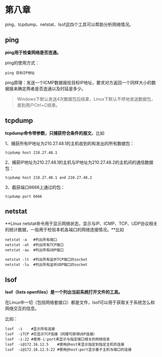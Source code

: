 # 第八章

ping、tcpdump、netstat、lsof这四个工具可以帮助分析网络情况。

## ping

**ping用于检查网络是否连通。**

ping的使用方式：

```
ping 目标IP地址
```

ping原理：发送一个ICMP数据报给目标IP地址，要求对方返回一个同样大小的数据报来确定两者是否连通以及时延是多少。

> Windows下默认发送4次数据包后结束，Linux下默认不停地发送数据包，直到用户Ctrl+C结束。

## tcpdump

**tcpdump命令带参数，只捕获符合条件的报文**。比如

1、捕获所有IP地址为210.27.48.1的主机收到的和发出的所有数据包：

```
tcpdump host 210.27.48.1
```

2、捕获IP地址为210.27.48.1的主机与IP地址为210.27.48.2的主机间的通信数据包：

```
tcpdump host 210.27.48.1 and 210.27.48.2
```

3、截获端口6666上通过的包：

```
tcpdump port 6666
```



## netstat

**Linux netstat命令用于显示网络状态，显示与IP、ICMP、TCP、UDP协议相关的统计数据，一般用于检验本机各端口的网络连接情况。**比如

```shell
netstat -a   #列出所有端口
netstat -at  #列出所有TCP端口
netstat -au  #列出所有UDP端口

netstat -lt  #列出所有监听TCP端口的socket
netstat -lu  #列出所有监听UDP端口的socket
```



## lsof

**lsof（lists openfiles）是一个列出当前系统打开文件的工具。**

在Linux中一切（包括网络套接口）都是文件，lsof可以用于获取关于系统怎么和网络交互的信息。

比如：

```shell
lsof  -i	#显示所有连接
lsof  -iTCP	#仅显示TCP连接（同理可获得UDP连接）
lsof  -i:22	#使用-i:port来显示与指定端口相关的网络信息
lsof  -i@172.16.12.5	#使用@host来显示指定到指定主机的连接
lsof  -i@172.16.12.5:22	#使用@host:port显示基于主机与端口的连接
```